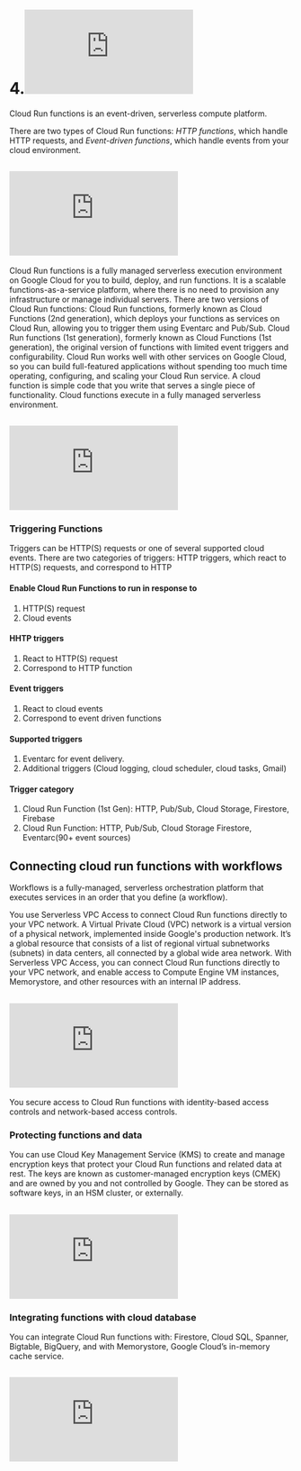 # 4.![Developing Applications with Cloud Run Functions on Google Cloud](https://storage.googleapis.com/cloud-training/T-DVFUNC-I/v1.0.0/od/en/M0_Course_Introduction.pdf)

Cloud Run functions is an event-driven, serverless compute platform.

There are two types of Cloud Run functions: _HTTP functions_, which handle HTTP requests, and _Event-driven functions_, which handle events from your cloud environment.

## ![Cloud Run Function](https://storage.googleapis.com/cloud-training/T-DVFUNC-I/v1.0.0/od/en/M1_Introduction_to_Cloud_Run_Functions.pdf)
Cloud Run functions is a fully managed serverless execution environment on Google Cloud for you to build, deploy, and run functions.
It is a scalable functions-as-a-service platform, where there is no need to provision any infrastructure or manage individual servers.
There are two versions of Cloud Run functions: Cloud Run functions, formerly known as Cloud Functions (2nd generation), which deploys your functions as services on Cloud Run, allowing you to trigger them using Eventarc and Pub/Sub. Cloud Run functions (1st generation), formerly known as Cloud Functions (1st generation), the original version of functions with limited event triggers and configurability. Cloud Run works well with other services on Google Cloud, so you can build full-featured applications without spending too much time operating, configuring, and scaling your Cloud Run service. A cloud function is simple code that you write that serves a single piece of functionality. Cloud functions execute in a fully managed serverless environment.

## ![Calling and connecting cloud Run Functions](https://storage.googleapis.com/cloud-training/T-DVFUNC-I/v1.0.0/od/en/M2_Calling_and_Connecting_Cloud_Run_Functions.pdf)

### Triggering Functions
Triggers can be HTTP(S) requests or one of several supported cloud events. There are two categories of triggers: HTTP triggers, which react to HTTP(S) requests, and correspond to HTTP

#### Enable Cloud Run Functions to run in response to
1. HTTP(S) request
2. Cloud events
#### HHTP triggers
1. React to HTTP(S) request
2. Correspond to HTTP function
#### Event triggers
1. React to cloud events
2. Correspond to event driven functions
#### Supported triggers
1. Eventarc for event delivery.
2. Additional triggers (Cloud logging, cloud scheduler, cloud tasks, Gmail)

#### Trigger category
1. Cloud Run Function (1st Gen): HTTP, Pub/Sub, Cloud Storage, Firestore, Firebase
2. Cloud Run Function: HTTP, Pub/Sub, Cloud Storage Firestore, Eventarc(90+ event sources)

## Connecting cloud run functions with workflows
Workflows is a fully-managed, serverless orchestration platform that executes services in an order that you define (a workflow).

You use Serverless VPC Access to connect Cloud Run functions directly to your VPC network. A Virtual Private Cloud (VPC) network is a virtual version of a physical network, implemented inside Google's production network. It’s a global resource that consists of a list of regional virtual subnetworks (subnets) in data centers, all connected by a global wide area network. With Serverless VPC Access, you can connect Cloud Run functions directly to your VPC network, and enable access to Compute Engine VM instances, Memorystore, and other resources with an internal IP address.

## ![Securing Cloud Run Function](https://storage.googleapis.com/cloud-training/T-DVFUNC-I/v1.0.0/od/en/M3_Securing_Cloud_Run_Functions.pdf)
You secure access to Cloud Run functions with identity-based access controls and network-based access controls.

###  Protecting functions and data
You can use Cloud Key Management Service (KMS) to create and manage encryption keys that protect your Cloud Run functions and related data at rest.
The keys are known as customer-managed encryption keys (CMEK) and are owned by you and not controlled by Google. They can be stored as software keys, in an HSM cluster, or externally.

## ![Integrating with Cloud Database](https://storage.googleapis.com/cloud-training/T-DVFUNC-I/v1.0.0/od/en/M4_Integrating_Cloud_Databases.pdf)
### Integrating functions with cloud database
You can integrate Cloud Run functions with: Firestore, Cloud SQL, Spanner, Bigtable, BigQuery, and with Memorystore, Google Cloud’s in-memory cache service.

## ![Best Practices for Function](https://storage.googleapis.com/cloud-training/T-DVFUNC-I/v1.0.0/od/en/M5_Best_Practices_for_Functions.pdf)